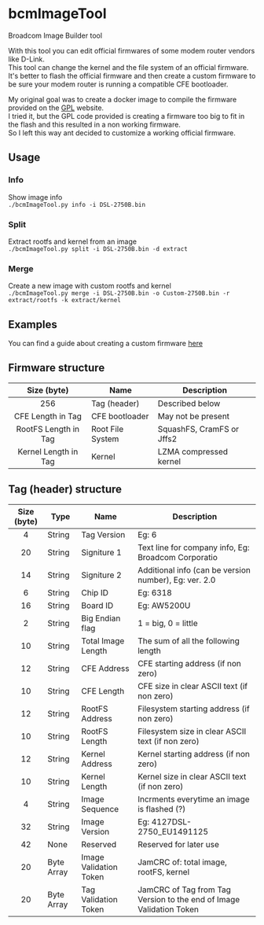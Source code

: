 # bcmImageTool
Broadcom Image Builder tool  

With this tool you can edit official firmwares of some modem router vendors like D-Link.  
This tool can change the kernel and the file system of an official firmware.  
It's better to flash the official firmware and then create a custom firmware to be sure your modem router is running a compatible CFE bootloader.  

My original goal was to create a docker image to compile the firmware provided on the [GPL](http://tsd.dlink.com.tw/downloads2008list.asp?OS=GPL) website.  
I tried it, but the GPL code provided is creating a firmware too big to fit in the flash and this resulted in a non working firmware.  
So I left this way ant decided to customize a working official firmware.

## Usage
### Info  
Show image info    
`./bcmImageTool.py info -i DSL-2750B.bin`

### Split  
Extract rootfs and kernel from an image     
`./bcmImageTool.py split -i DSL-2750B.bin -d extract`

### Merge
Create a new image with custom rootfs and kernel     
`./bcmImageTool.py merge -i DSL-2750B.bin -o Custom-2750B.bin -r extract/rootfs -k extract/kernel`

## Examples
You can find a guide about creating a custom firmware [here](GUIDE.md)

## Firmware structure
| Size (byte)  | Name | Description |
| :----------: | ---- | ------- |
| 256 | Tag (header) | Described below |
| CFE Length in Tag | CFE bootloader | May not be present |
| RootFS Length in Tag | Root File System | SquashFS, CramFS or Jffs2 |
| Kernel Length in Tag | Kernel | LZMA compressed kernel |

## Tag (header) structure
| Size (byte)  | Type | Name | Description |
| :----------: | ---- | ---- | ------- |
|  4 | String | Tag Version | Eg: 6 |
| 20 | String | Signiture 1 | Text line for company info, Eg: Broadcom Corporatio |
| 14 | String | Signiture 2 | Additional info (can be version number), Eg: ver. 2.0 |
|  6 | String | Chip ID | Eg: 6318 |
| 16 | String | Board ID | Eg: AW5200U |
|  2 | String | Big Endian flag | 1 = big, 0 = little |
| 10 | String | Total Image Length | The sum of all the following length |
| 12 | String | CFE Address | CFE starting address (if non zero) |
| 10 | String | CFE Length | CFE size in clear ASCII text (if non zero) |
| 12 | String | RootFS Address | Filesystem starting address (if non zero) |
| 10 | String | RootFS Length | Filesystem size in clear ASCII text (if non zero) |
| 12 | String | Kernel Address | Kernel starting address (if non zero) |
| 10 | String | Kernel Length | Kernel size in clear ASCII text (if non zero) |
|  4 | String | Image Sequence | Incrments everytime an image is flashed (?) |
| 32 | String | Image Version | Eg: 4127DSL-2750_EU1491125 |
| 42 | None | Reserved | Reserved for later use |
| 20 | Byte Array | Image Validation Token | JamCRC of: total image, rootFS, kernel |
| 20 | Byte Array | Tag Validation Token | JamCRC of Tag from Tag Version to the end of Image Validation Token |
